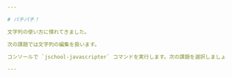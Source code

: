 ```yaml
---

# パチパチ！

文字列の使い方に慣れてきました。

次の課題では文字列の編集を扱います。

コンソールで `jschool-javascripter` コマンドを実行します。次の課題を選択しましょう。

---
```

